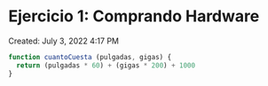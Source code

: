 # Ejercicio 1: Comprando Hardware

Created: July 3, 2022 4:17 PM

```jsx
function cuantoCuesta (pulgadas, gigas) {
  return (pulgadas * 60) + (gigas * 200) + 1000
}
```